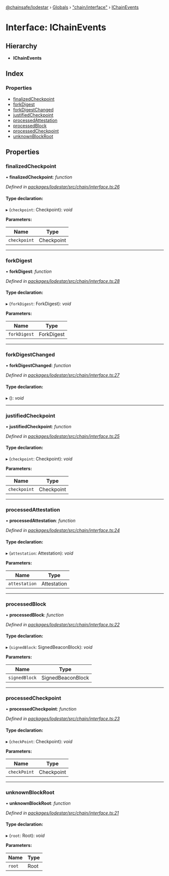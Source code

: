 [@chainsafe/lodestar](../README.md) › [Globals](../globals.md) › ["chain/interface"](../modules/_chain_interface_.md) › [IChainEvents](_chain_interface_.ichainevents.md)

# Interface: IChainEvents

## Hierarchy

* **IChainEvents**

## Index

### Properties

* [finalizedCheckpoint](_chain_interface_.ichainevents.md#finalizedcheckpoint)
* [forkDigest](_chain_interface_.ichainevents.md#forkdigest)
* [forkDigestChanged](_chain_interface_.ichainevents.md#forkdigestchanged)
* [justifiedCheckpoint](_chain_interface_.ichainevents.md#justifiedcheckpoint)
* [processedAttestation](_chain_interface_.ichainevents.md#processedattestation)
* [processedBlock](_chain_interface_.ichainevents.md#processedblock)
* [processedCheckpoint](_chain_interface_.ichainevents.md#processedcheckpoint)
* [unknownBlockRoot](_chain_interface_.ichainevents.md#unknownblockroot)

## Properties

###  finalizedCheckpoint

• **finalizedCheckpoint**: *function*

*Defined in [packages/lodestar/src/chain/interface.ts:26](https://github.com/ChainSafe/lodestar/blob/2bf6badbe/packages/lodestar/src/chain/interface.ts#L26)*

#### Type declaration:

▸ (`checkpoint`: Checkpoint): *void*

**Parameters:**

Name | Type |
------ | ------ |
`checkpoint` | Checkpoint |

___

###  forkDigest

• **forkDigest**: *function*

*Defined in [packages/lodestar/src/chain/interface.ts:28](https://github.com/ChainSafe/lodestar/blob/2bf6badbe/packages/lodestar/src/chain/interface.ts#L28)*

#### Type declaration:

▸ (`forkDigest`: ForkDigest): *void*

**Parameters:**

Name | Type |
------ | ------ |
`forkDigest` | ForkDigest |

___

###  forkDigestChanged

• **forkDigestChanged**: *function*

*Defined in [packages/lodestar/src/chain/interface.ts:27](https://github.com/ChainSafe/lodestar/blob/2bf6badbe/packages/lodestar/src/chain/interface.ts#L27)*

#### Type declaration:

▸ (): *void*

___

###  justifiedCheckpoint

• **justifiedCheckpoint**: *function*

*Defined in [packages/lodestar/src/chain/interface.ts:25](https://github.com/ChainSafe/lodestar/blob/2bf6badbe/packages/lodestar/src/chain/interface.ts#L25)*

#### Type declaration:

▸ (`checkpoint`: Checkpoint): *void*

**Parameters:**

Name | Type |
------ | ------ |
`checkpoint` | Checkpoint |

___

###  processedAttestation

• **processedAttestation**: *function*

*Defined in [packages/lodestar/src/chain/interface.ts:24](https://github.com/ChainSafe/lodestar/blob/2bf6badbe/packages/lodestar/src/chain/interface.ts#L24)*

#### Type declaration:

▸ (`attestation`: Attestation): *void*

**Parameters:**

Name | Type |
------ | ------ |
`attestation` | Attestation |

___

###  processedBlock

• **processedBlock**: *function*

*Defined in [packages/lodestar/src/chain/interface.ts:22](https://github.com/ChainSafe/lodestar/blob/2bf6badbe/packages/lodestar/src/chain/interface.ts#L22)*

#### Type declaration:

▸ (`signedBlock`: SignedBeaconBlock): *void*

**Parameters:**

Name | Type |
------ | ------ |
`signedBlock` | SignedBeaconBlock |

___

###  processedCheckpoint

• **processedCheckpoint**: *function*

*Defined in [packages/lodestar/src/chain/interface.ts:23](https://github.com/ChainSafe/lodestar/blob/2bf6badbe/packages/lodestar/src/chain/interface.ts#L23)*

#### Type declaration:

▸ (`checkPoint`: Checkpoint): *void*

**Parameters:**

Name | Type |
------ | ------ |
`checkPoint` | Checkpoint |

___

###  unknownBlockRoot

• **unknownBlockRoot**: *function*

*Defined in [packages/lodestar/src/chain/interface.ts:21](https://github.com/ChainSafe/lodestar/blob/2bf6badbe/packages/lodestar/src/chain/interface.ts#L21)*

#### Type declaration:

▸ (`root`: Root): *void*

**Parameters:**

Name | Type |
------ | ------ |
`root` | Root |
